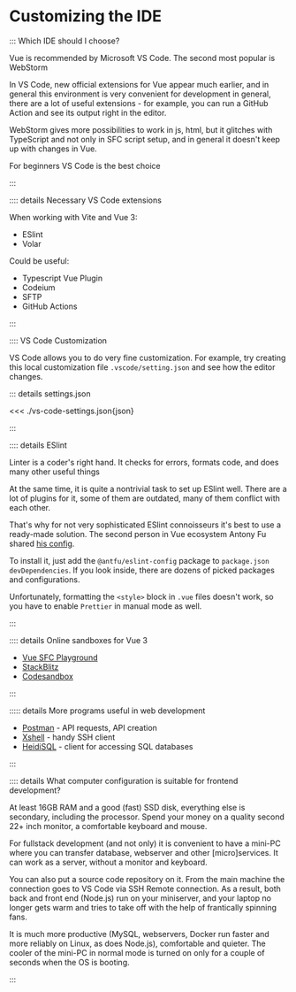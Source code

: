 # Customizing the IDE

::: Which IDE should I choose?

Vue is recommended by Microsoft VS Code. The second most popular is WebStorm

In VS Code, new official extensions for Vue appear much earlier, and in general this environment is very convenient for development in general, there are a lot of useful extensions - for example, you can run a GitHub Action and see its output right in the editor.

WebStorm gives more possibilities to work in js, html, but it glitches with TypeScript and not only in SFC script setup, and in general it doesn't keep up with changes in Vue.

For beginners VS Code is the best choice

:::

:::: details Necessary VS Code extensions

When working with Vite and Vue 3:

- ESlint
- Volar

Could be useful:

- Typescript Vue Plugin
- Codeium
- SFTP
- GitHub Actions

:::

:::: VS Code Customization

VS Code allows you to do very fine customization. For example, try creating this local customization file `.vscode/setting.json` and see how the editor changes.

::: details settings.json

<<< ./vs-code-settings.json{json}

:::

:::: details ESlint

Linter is a coder's right hand. It checks for errors, formats code, and does many other useful things

At the same time, it is quite a nontrivial task to set up ESlint well. There are a lot of plugins for it, some of them are outdated, many of them conflict with each other.

That's why for not very sophisticated ESlint connoisseurs it's best to use a ready-made solution. The second person in Vue ecosystem Antony Fu shared [his config](https://github.com/antfu/eslint-config).

To install it, just add the `@antfu/eslint-config` package to `package.json` `devDependencies`. If you look inside, there are dozens of picked packages and configurations.

Unfortunately, formatting the `<style>` block in `.vue` files doesn't work, so you have to enable `Prettier` in manual mode as well.

:::

:::: details Online sandboxes for Vue 3

- [Vue SFC Playground](https://play.vuejs.org/)
- [StackBlitz](https://stackblitz.com/edit/vitejs-vite-usvaqn?file=index.html&terminal=dev)
- [Codesandbox](https://codesandbox.io/s/vue-3-glziy)

:::

::::: details More programs useful in web development

- [Postman](https://www.postman.com/) - API requests, API creation
- [Xshell](https://www.netsarang.com/en/xshell/) - handy SSH client
- [HeidiSQL](https://www.heidisql.com/) - client for accessing SQL databases

:::

:::: details What computer configuration is suitable for frontend development?

At least 16GB RAM and a good (fast) SSD disk, everything else is secondary, including the processor. Spend your money on a quality second 22+ inch monitor, a comfortable keyboard and mouse.

For fullstack development (and not only) it is convenient to have a mini-PC where you can transfer database, webserver and other [micro]services. It can work as a server, without a monitor and keyboard.

You can also put a source code repository on it. From the main machine the connection goes to VS Code via SSH Remote connection. As a result, both back and front end (Node.js) run on your miniserver, and your laptop no longer gets warm and tries to take off with the help of frantically spinning fans.

It is much more productive (MySQL, webservers, Docker run faster and more reliably on Linux, as does Node.js), comfortable and quieter. The cooler of the mini-PC in normal mode is turned on only for a couple of seconds when the OS is booting.

:::
